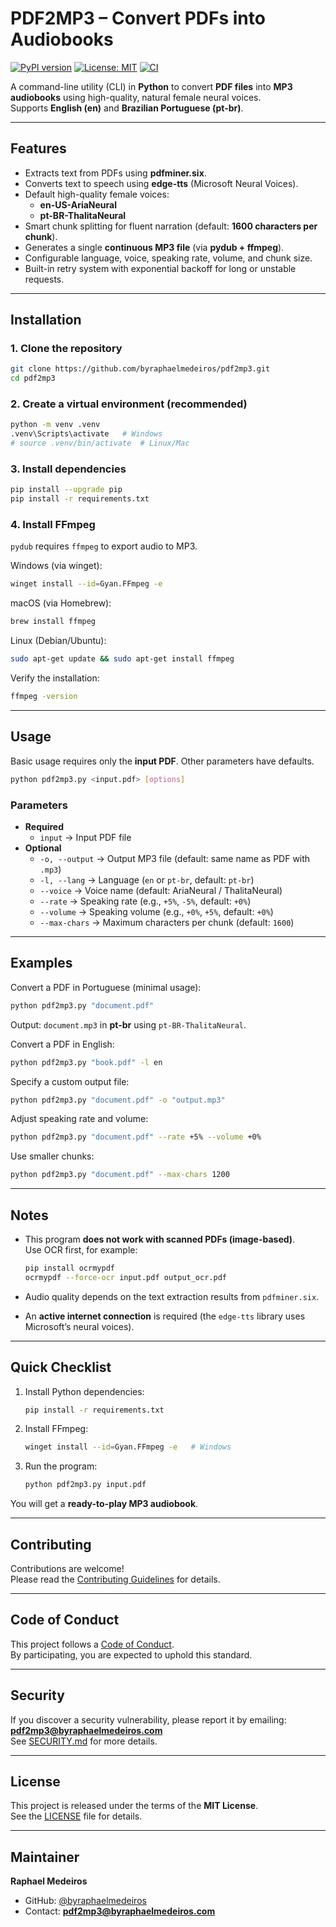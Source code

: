 # PDF2MP3 – Convert PDFs into Audiobooks

[![PyPI version](https://badge.fury.io/py/pdf2mp3.svg)](https://pypi.org/project/pdf2mp3/)
[![License: MIT](https://img.shields.io/badge/License-MIT-yellow.svg)](LICENSE)
[![CI](https://github.com/byraphaelmedeiros/pdf2mp3/actions/workflows/ci.yml/badge.svg)](https://github.com/byraphaelmedeiros/pdf2mp3/actions)

A command-line utility (CLI) in **Python** to convert **PDF files** into **MP3 audiobooks** using high-quality, natural female neural voices.  
Supports **English (en)** and **Brazilian Portuguese (pt-br)**.

---

## Features

* Extracts text from PDFs using **pdfminer.six**.
* Converts text to speech using **edge-tts** (Microsoft Neural Voices).
* Default high-quality female voices:
  * **en-US-AriaNeural**
  * **pt-BR-ThalitaNeural**
* Smart chunk splitting for fluent narration (default: **1600 characters per chunk**).
* Generates a single **continuous MP3 file** (via **pydub + ffmpeg**).
* Configurable language, voice, speaking rate, volume, and chunk size.
* Built-in retry system with exponential backoff for long or unstable requests.

---

## Installation

### 1. Clone the repository

```bash
git clone https://github.com/byraphaelmedeiros/pdf2mp3.git
cd pdf2mp3
```

### 2. Create a virtual environment (recommended)

```bash
python -m venv .venv
.venv\Scripts\activate   # Windows
# source .venv/bin/activate  # Linux/Mac
```

### 3. Install dependencies

```bash
pip install --upgrade pip
pip install -r requirements.txt
```

### 4. Install FFmpeg

`pydub` requires `ffmpeg` to export audio to MP3.

Windows (via winget):

```bash
winget install --id=Gyan.FFmpeg -e
```

macOS (via Homebrew):

```bash
brew install ffmpeg
```

Linux (Debian/Ubuntu):

```bash
sudo apt-get update && sudo apt-get install ffmpeg
```

Verify the installation:

```bash
ffmpeg -version
```

---

## Usage

Basic usage requires only the **input PDF**. Other parameters have defaults.

```bash
python pdf2mp3.py <input.pdf> [options]
```

### Parameters

* **Required**
  * `input` → Input PDF file
* **Optional**
  * `-o, --output` → Output MP3 file (default: same name as PDF with `.mp3`)
  * `-l, --lang` → Language (`en` or `pt-br`, default: `pt-br`)
  * `--voice` → Voice name (default: AriaNeural / ThalitaNeural)
  * `--rate` → Speaking rate (e.g., `+5%`, `-5%`, default: `+0%`)
  * `--volume` → Speaking volume (e.g., `+0%`, `+5%`, default: `+0%`)
  * `--max-chars` → Maximum characters per chunk (default: `1600`)

---

## Examples

Convert a PDF in Portuguese (minimal usage):

```bash
python pdf2mp3.py "document.pdf"
```

Output: `document.mp3` in **pt-br** using `pt-BR-ThalitaNeural`.

Convert a PDF in English:

```bash
python pdf2mp3.py "book.pdf" -l en
```

Specify a custom output file:

```bash
python pdf2mp3.py "document.pdf" -o "output.mp3"
```

Adjust speaking rate and volume:

```bash
python pdf2mp3.py "document.pdf" --rate +5% --volume +0%
```

Use smaller chunks:

```bash
python pdf2mp3.py "document.pdf" --max-chars 1200
```

---

## Notes

* This program **does not work with scanned PDFs (image-based)**.  
  Use OCR first, for example:

  ```bash
  pip install ocrmypdf
  ocrmypdf --force-ocr input.pdf output_ocr.pdf
  ```

* Audio quality depends on the text extraction results from `pdfminer.six`.
* An **active internet connection** is required (the `edge-tts` library uses Microsoft’s neural voices).

---

## Quick Checklist

1. Install Python dependencies:

   ```bash
   pip install -r requirements.txt
   ```

2. Install FFmpeg:

   ```bash
   winget install --id=Gyan.FFmpeg -e   # Windows
   ```

3. Run the program:

   ```bash
   python pdf2mp3.py input.pdf
   ```

You will get a **ready-to-play MP3 audiobook**.

---

## Contributing

Contributions are welcome!  
Please read the [Contributing Guidelines](CONTRIBUTING.md) for details.

---

## Code of Conduct

This project follows a [Code of Conduct](CODE_OF_CONDUCT.md).  
By participating, you are expected to uphold this standard.

---

## Security

If you discover a security vulnerability, please report it by emailing:  
**pdf2mp3@byraphaelmedeiros.com**  
See [SECURITY.md](SECURITY.md) for more details.

---

## License

This project is released under the terms of the **MIT License**.  
See the [LICENSE](LICENSE) file for details.

---

## Maintainer

**Raphael Medeiros**  
- GitHub: [@byraphaelmedeiros](https://github.com/byraphaelmedeiros)  
- Contact: **pdf2mp3@byraphaelmedeiros.com**
